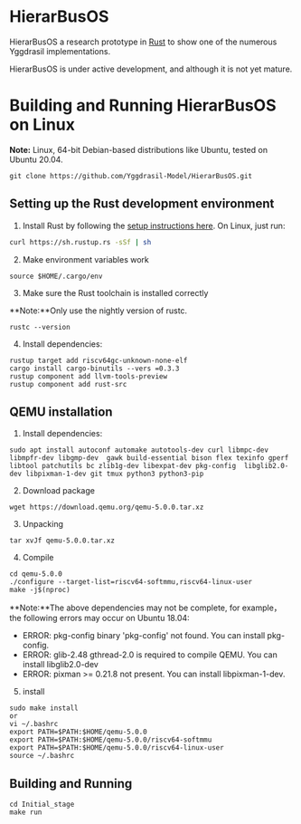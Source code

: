# HierarBusOS
HierarBusOS a research prototype in [Rust](https://www.rust-lang.org/) to show one of the numerous Yggdrasil implementations.

HierarBusOS is under active development, and although it is not yet mature. 

# Building and Running HierarBusOS on Linux
**Note:** Linux, 64-bit Debian-based distributions like Ubuntu,  tested on Ubuntu 20.04.
```
git clone https://github.com/Yggdrasil-Model/HierarBusOS.git
```
## Setting up the Rust development environment

1. Install Rust by following the [setup instructions here](https://www.rust-lang.org/en-US/install.html). On Linux, just run:
```sh
curl https://sh.rustup.rs -sSf | sh
```
2. Make environment variables work
```
source $HOME/.cargo/env
```
3. Make sure the Rust toolchain is installed correctly

**Note:**Only use the nightly version of rustc.
```
rustc --version
```

4. Install dependencies:
```
rustup target add riscv64gc-unknown-none-elf
cargo install cargo-binutils --vers =0.3.3
rustup component add llvm-tools-preview
rustup component add rust-src
```
## QEMU installation

1. Install dependencies:
```
sudo apt install autoconf automake autotools-dev curl libmpc-dev libmpfr-dev libgmp-dev  gawk build-essential bison flex texinfo gperf libtool patchutils bc zlib1g-dev libexpat-dev pkg-config  libglib2.0-dev libpixman-1-dev git tmux python3 python3-pip
```
2. Download package
```
wget https://download.qemu.org/qemu-5.0.0.tar.xz
```
3. Unpacking
```
tar xvJf qemu-5.0.0.tar.xz
```
4. Compile  
```
cd qemu-5.0.0
./configure --target-list=riscv64-softmmu,riscv64-linux-user
make -j$(nproc)
```
**Note:**The above dependencies may not be complete, for example， the following errors may occur on Ubuntu 18.04:
* ERROR: pkg-config binary 'pkg-config' not found. You can install pkg-config.
* ERROR: glib-2.48 gthread-2.0 is required to compile QEMU. You can install libglib2.0-dev
* ERROR: pixman >= 0.21.8 not present. You can install libpixman-1-dev.

5. install
```
sudo make install
or 
vi ~/.bashrc
export PATH=$PATH:$HOME/qemu-5.0.0
export PATH=$PATH:$HOME/qemu-5.0.0/riscv64-softmmu
export PATH=$PATH:$HOME/qemu-5.0.0/riscv64-linux-user
source ~/.bashrc
```

## Building and Running
```
cd Initial_stage
make run
```